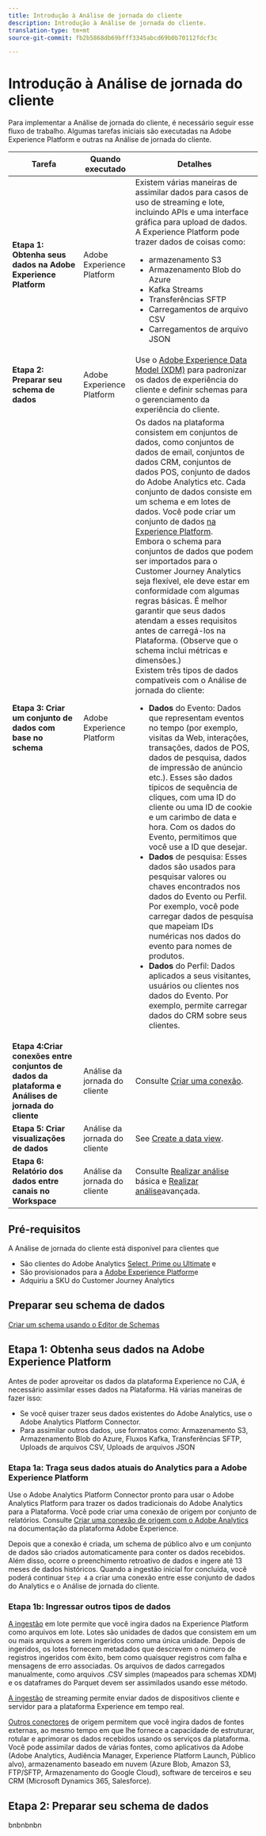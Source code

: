 ```yaml
---
title: Introdução à Análise de jornada do cliente
description: Introdução à Análise de jornada do cliente.
translation-type: tm+mt
source-git-commit: fb2b5868db69bfff3345abcd69b0b70112fdcf3c

---
```



# Introdução à Análise de jornada do cliente

Para implementar a Análise de jornada do cliente, é necessário seguir esse fluxo de trabalho. Algumas tarefas iniciais são executadas na Adobe Experience Platform e outras na Análise de jornada do cliente.

| Tarefa | Quando executado | Detalhes |
|---|---|---|
| **Etapa 1: Obtenha seus dados na Adobe Experience Platform** | Adobe Experience Platform | Existem várias maneiras de assimilar dados para casos de uso de streaming e lote, incluindo APIs e uma interface gráfica para upload de dados. A Experience Platform pode trazer dados de coisas como:<ul><li>armazenamento S3</li><li>Armazenamento Blob do Azure</li><li>Kafka Streams</li><li>Transferências SFTP</li><li>Carregamentos de arquivo CSV</li><li>Carregamentos de arquivo JSON</li></ul> |
| **Etapa 2: Preparar seu schema de dados** | Adobe Experience Platform | Use o [Adobe Experience Data Model (XDM)](https://www.adobe.io/apis/experienceplatform/home/xdm.html) para padronizar os dados de experiência do cliente e definir schemas para o gerenciamento da experiência do cliente. |
| **Etapa 3: Criar um conjunto de dados com base no schema** | Adobe Experience Platform | Os dados na plataforma consistem em conjuntos de dados, como conjuntos de dados de email, conjuntos de dados CRM, conjuntos de dados POS, conjunto de dados do Adobe Analytics etc. Cada conjunto de dados consiste em um schema e em lotes de dados. Você pode criar um conjunto de dados [na Experience Platform](https://www.adobe.io/apis/experienceplatform/home/tutorials/alltutorials.html#!api-specification/markdown/narrative/tutorials/creating_a_dataset_tutorial/creating_a_dataset_tutorial.md).<br>Embora o schema para conjuntos de dados que podem ser importados para o Customer Journey Analytics seja flexível, ele deve estar em conformidade com algumas regras básicas. É melhor garantir que seus dados atendam a esses requisitos antes de carregá-los na Plataforma. (Observe que o schema inclui métricas e dimensões.)<br>Existem três tipos de dados compatíveis com o Análise de jornada do cliente:<ul><li>**Dados** do Evento: Dados que representam eventos no tempo (por exemplo, visitas da Web, interações, transações, dados de POS, dados de pesquisa, dados de impressão de anúncio etc.). Esses são dados típicos de sequência de cliques, com uma ID do cliente ou uma ID de cookie e um carimbo de data e hora. Com os dados do Evento, permitimos que você use a ID que desejar.</li><li>**Dados** de pesquisa: Esses dados são usados para pesquisar valores ou chaves encontrados nos dados do Evento ou Perfil. Por exemplo, você pode carregar dados de pesquisa que mapeiam IDs numéricas nos dados do evento para nomes de produtos.</li><li>**Dados** do Perfil: Dados aplicados a seus visitantes, usuários ou clientes nos dados do Evento. Por exemplo, permite carregar dados do CRM sobre seus clientes.</li></ul> |
| **Etapa 4:Criar conexões entre conjuntos de dados da plataforma e Análises de jornada do cliente** | Análise da jornada do cliente | Consulte [Criar uma conexão](/help/connections/create-connection.md). |
| **Etapa 5: Criar visualizações de dados** | Análise da jornada do cliente | See [Create a data view](/help/data-views/create-dataview.md). |
| **Etapa 6: Relatório dos dados entre canais no Workspace** | Análise da jornada do cliente | Consulte [Realizar análise](/help/projects/perform-basic-analysis.md) básica e [Realizar análise](/help/projects/perform-adv-analysis.md)avançada. |

## Pré-requisitos

A Análise de jornada do cliente está disponível para clientes que

* São clientes do Adobe Analytics [Select, Prime ou Ultimate](https://www.adobe.com/analytics/compare-adobe-analytics-packages.html) e
* São provisionados para a [Adobe Experience Platform](https://www.adobe.com/experience-platform.html)e
* Adquiriu a SKU do Customer Journey Analytics

## Preparar seu schema de dados

[Criar um schema usando o Editor de Schemas](https://www.adobe.io/apis/experienceplatform/home/tutorials/alltutorials.html#!api-specification/markdown/narrative/tutorials/schema_editor_tutorial/schema_editor_tutorial.md)

## Etapa 1: Obtenha seus dados na Adobe Experience Platform

Antes de poder aproveitar os dados da plataforma Experience no CJA, é necessário assimilar esses dados na Plataforma. Há várias maneiras de fazer isso:

* Se você quiser trazer seus dados existentes do Adobe Analytics, use o Adobe Analytics Platform Connector.
* Para assimilar outros dados, use formatos como: Armazenamento S3, Armazenamento Blob do Azure, Fluxos Kafka, Transferências SFTP, Uploads de arquivos CSV, Uploads de arquivos JSON

### Etapa 1a: Traga seus dados atuais do Analytics para a Adobe Experience Platform

Use o Adobe Analytics Platform Connector pronto para usar o Adobe Analytics Platform para trazer os dados tradicionais do Adobe Analytics para a Plataforma. Você pode criar uma conexão de origem por conjunto de relatórios. Consulte [Criar uma conexão de origem com o Adobe Analytics](https://www.adobe.io/apis/experienceplatform/home/tutorials/alltutorials.html#!api-specification/markdown/narrative/tutorials/sources_tutorial/adobe-analytics-ui-tutorial.md) na documentação da plataforma Adobe Experience.

Depois que a conexão é criada, um schema de público alvo e um conjunto de dados são criados automaticamente para conter os dados recebidos. Além disso, ocorre o preenchimento retroativo de dados e ingere até 13 meses de dados históricos. Quando a ingestão inicial for concluída, você poderá continuar `Step 4` a criar uma conexão entre esse conjunto de dados do Analytics e o Análise de jornada do cliente.

### Etapa 1b: Ingressar outros tipos de dados

[A ingestão](https://www.adobe.io/apis/experienceplatform/home/data-ingestion/data-ingestion-services.html#!api-specification/markdown/narrative/technical_overview/ingest_architectural_overview/ingest_architectural_overview.md) em lote permite que você ingira dados na Experience Platform como arquivos em lote. Lotes são unidades de dados que consistem em um ou mais arquivos a serem ingeridos como uma única unidade. Depois de ingeridos, os lotes fornecem metadados que descrevem o número de registros ingeridos com êxito, bem como quaisquer registros com falha e mensagens de erro associadas. Os arquivos de dados carregados manualmente, como arquivos .CSV simples (mapeados para schemas XDM) e os dataframes do Parquet devem ser assimilados usando esse método.

[A ingestão](https://www.adobe.io/apis/experienceplatform/home/data-ingestion/data-ingestion-services.html#!api-specification/markdown/narrative/technical_overview/streaming_ingest/streaming_ingest_overview.md) de streaming permite enviar dados de dispositivos cliente e servidor para a plataforma Experience em tempo real.

[Outros conectores](https://www.adobe.io/apis/experienceplatform/home/data-ingestion/data-ingestion-services.html#!api-specification/markdown/narrative/technical_overview/acp_connectors_overview/acp-connectors-overview.md) de origem permitem que você ingira dados de fontes externas, ao mesmo tempo em que lhe fornece a capacidade de estruturar, rotular e aprimorar os dados recebidos usando os serviços da plataforma. Você pode assimilar dados de várias fontes, como aplicativos da Adobe (Adobe Analytics, Audiência Manager, Experience Platform Launch, Público alvo), armazenamento baseado em nuvem (Azure Blob, Amazon S3, FTP/SFTP, Armazenamento do Google Cloud), software de terceiros e seu CRM (Microsoft Dynamics 365, Salesforce).

## Etapa 2: Preparar seu schema de dados

bnbnbnbn
